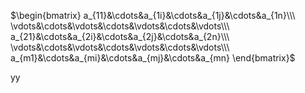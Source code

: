  $\begin{bmatrix}  
a_{11}&\cdots&a_{1i}&\cdots&a_{1j}&\cdots&a_{1n}\\\   
\vdots&\cdots&\vdots&\cdots&\vdots&\cdots&\vdots\\\ a_{21}&\cdots&a_{2i}&\cdots&a_{2j}&\cdots&a_{2n}\\\   
\vdots&\cdots&\vdots&\cdots&\vdots&\cdots&\vdots\\\   
a_{m1}&\cdots&a_{mi}&\cdots&a_{mj}&\cdots&a_{mn}  
\end{bmatrix}$   
  
yy  
